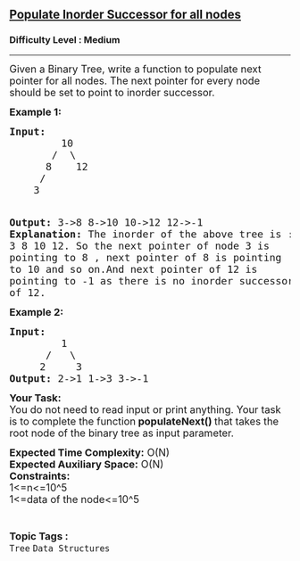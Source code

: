 <h2><a href="https://practice.geeksforgeeks.org/problems/populate-inorder-successor-for-all-nodes/0">Populate Inorder Successor for all nodes</a></h2><h3>Difficulty Level : Medium</h3><hr><div class="problems_problem_content__Xm_eO"><p><span style="font-size:18px">Given a Binary Tree, write a function to populate next pointer for all nodes.&nbsp;The next pointer for every node should be set to point to inorder successor.</span></p>

<p><strong><span style="font-size:18px">Example 1:</span></strong></p>

<pre><span style="font-size:18px"><strong>Input:</strong>
</span>           <span style="font-size:18px">10
&nbsp;      /  \
&nbsp;     8    12
&nbsp;    /
&nbsp;   3
&nbsp; </span>

<span style="font-size:18px"><strong>Output: </strong>3-&gt;8 8-&gt;10 10-&gt;12 12-&gt;-1</span>
<span style="font-size:18px"><strong>Explanation: </strong>The inorder of the above tree is :</span>
<span style="font-size:18px">3 8 10 12. So the next pointer of node 3 is </span>
<span style="font-size:18px">pointing to 8 , next pointer of 8 is pointing
to 10 and so on.And next pointer of 12 is</span>
<span style="font-size:18px">pointing to -1 as there is no inorder successor 
of 12.</span></pre>

<p><strong><span style="font-size:18px">Example 2:</span></strong></p>

<pre><strong><span style="font-size:18px">Input:</span></strong>
           <span style="font-size:18px">1
&nbsp;     /   \
&nbsp;    2     3</span>
<strong><span style="font-size:18px">Output: </span></strong><span style="font-size:18px">2-&gt;1 1-&gt;3 3-&gt;-1 </span></pre>

<p><strong><span style="font-size:18px">Your Task:</span></strong><br>
<span style="font-size:18px">You do not need to read input or print anything. Your task is to complete the function<strong> </strong><strong>populateNext()&nbsp;</strong>that takes the root node of the binary tree as input parameter.</span></p>

<p><span style="font-size:18px"><strong>Expected Time Complexity:</strong>&nbsp;O(N)<br>
<strong>Expected Auxiliary Space:</strong>&nbsp;O(N)</span><br>
<span style="font-size:18px"><strong>Constraints:</strong><br>
1&lt;=n&lt;=10^5<br>
1&lt;=data of the node&lt;=10^5</span></p>
</div><br><p><span style=font-size:18px><strong>Topic Tags : </strong><br><code>Tree</code>&nbsp;<code>Data Structures</code>&nbsp;